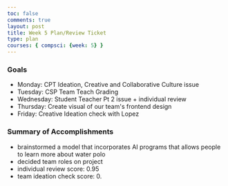```yaml
---
toc: false
comments: true
layout: post
title: Week 5 Plan/Review Ticket 
type: plan
courses: { compsci: {week: 5} }
---
```


### Goals
- Monday: CPT Ideation, Creative and Collaborative Culture issue
- Tuesday: CSP Team Teach Grading 
- Wednesday: Student Teacher Pt 2 issue + individual review
- Thursday: Create visual of our team's frontend design 
- Friday: Creative Ideation check with Lopez

### Summary of Accomplishments 
- brainstormed a model that incorporates AI programs that allows people to learn more about water polo 
- decided team roles on project 
- individual review score: 0.95
- team ideation check score: 0.